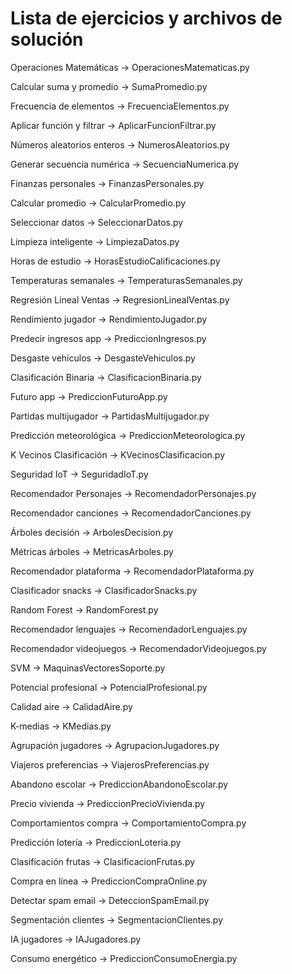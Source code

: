# Lista de ejercicios y archivos de solución

Operaciones Matemáticas -> OperacionesMatematicas.py

Calcular suma y promedio -> SumaPromedio.py

Frecuencia de elementos -> FrecuenciaElementos.py

Aplicar función y filtrar -> AplicarFuncionFiltrar.py

Números aleatorios enteros -> NumerosAleatorios.py

Generar secuencia numérica -> SecuenciaNumerica.py

Finanzas personales -> FinanzasPersonales.py

Calcular promedio -> CalcularPromedio.py

Seleccionar datos -> SeleccionarDatos.py

Limpieza inteligente -> LimpiezaDatos.py

Horas de estudio -> HorasEstudioCalificaciones.py

Temperaturas semanales -> TemperaturasSemanales.py

Regresión Lineal Ventas -> RegresionLinealVentas.py

Rendimiento jugador -> RendimientoJugador.py

Predecir ingresos app -> PrediccionIngresos.py

Desgaste vehículos -> DesgasteVehiculos.py

Clasificación Binaria -> ClasificacionBinaria.py

Futuro app -> PrediccionFuturoApp.py

Partidas multijugador -> PartidasMultijugador.py

Predicción meteorológica -> PrediccionMeteorologica.py

K Vecinos Clasificación -> KVecinosClasificacion.py

Seguridad IoT -> SeguridadIoT.py

Recomendador Personajes -> RecomendadorPersonajes.py

Recomendador canciones -> RecomendadorCanciones.py

Árboles decisión -> ArbolesDecision.py

Métricas árboles -> MetricasArboles.py

Recomendador plataforma -> RecomendadorPlataforma.py

Clasificador snacks -> ClasificadorSnacks.py

Random Forest -> RandomForest.py

Recomendador lenguajes -> RecomendadorLenguajes.py

Recomendador videojuegos -> RecomendadorVideojuegos.py

SVM -> MaquinasVectoresSoporte.py

Potencial profesional -> PotencialProfesional.py

Calidad aire -> CalidadAire.py

K-medias -> KMedias.py

Agrupación jugadores -> AgrupacionJugadores.py

Viajeros preferencias -> ViajerosPreferencias.py

Abandono escolar -> PrediccionAbandonoEscolar.py

Precio vivienda -> PrediccionPrecioVivienda.py

Comportamientos compra -> ComportamientoCompra.py

Predicción lotería -> PrediccionLoteria.py

Clasificación frutas -> ClasificacionFrutas.py

Compra en línea -> PrediccionCompraOnline.py

Detectar spam email -> DeteccionSpamEmail.py

Segmentación clientes -> SegmentacionClientes.py

IA jugadores -> IAJugadores.py

Consumo energético -> PrediccionConsumoEnergia.py

